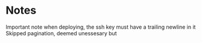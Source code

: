 # Notes
Important note when deploying, the ssh key must have a trailing newline in it 
Skipped pagination, deemed unessesary but 
```

```